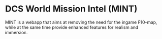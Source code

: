 # DCS World Mission Intel (MINT)

MINT is a webapp that aims at removing the need for the ingame F10-map, while at the same time provide enhanced features for realism and immersion.

